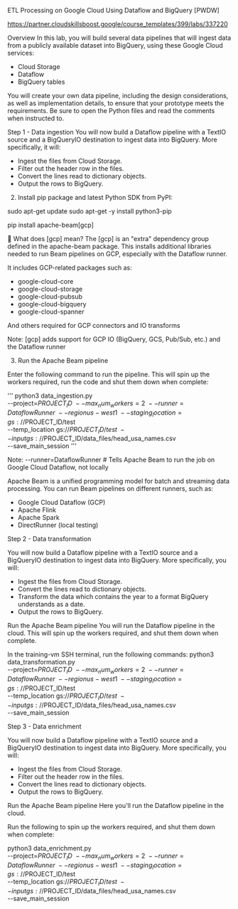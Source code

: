 ETL Processing on Google Cloud Using Dataflow and BigQuery [PWDW]

https://partner.cloudskillsboost.google/course_templates/399/labs/337220


Overview
In this lab, you will build several data pipelines that will ingest data from a publicly available dataset into BigQuery, using these Google Cloud services:
 - Cloud Storage
 - Dataflow
 - BigQuery tables

You will create your own data pipeline, including the design considerations, as well as implementation details, to ensure that your prototype meets the requirements. Be sure to open the Python files and read the comments when instructed to.


Step 1 - Data ingestion
You will now build a Dataflow pipeline with a TextIO source and a BigQueryIO destination to ingest data into BigQuery. More specifically, it will:
 - Ingest the files from Cloud Storage.
 - Filter out the header row in the files.
 - Convert the lines read to dictionary objects.
 - Output the rows to BigQuery.

2. Install pip package and latest Python SDK from PyPI:

sudo apt-get update
sudo apt-get -y install python3-pip

pip install apache-beam[gcp]

🔹 What does [gcp] mean?
The [gcp] is an "extra" dependency group defined in the apache-beam package. This installs additional libraries needed to run Beam pipelines on GCP, especially with the Dataflow runner.

It includes GCP-related packages such as:
 - google-cloud-core
 - google-cloud-storage
 - google-cloud-pubsub
 - google-cloud-bigquery
 - google-cloud-spanner

And others required for GCP connectors and IO transforms

Note: [gcp]	adds support for GCP IO (BigQuery, GCS, Pub/Sub, etc.) and the Dataflow runner


3. Run the Apache Beam pipeline

Enter the following command to run the pipeline. This will spin up the workers required, run the code and shut them down when complete:

'''
python3 data_ingestion.py \
  --project=$PROJECT_ID \
  --max_num_workers=2 \
  --runner=DataflowRunner \
  --region us-west1 \
  --staging_location=gs://$PROJECT_ID/test \
  --temp_location gs://$PROJECT_ID/test \
  --input gs://$PROJECT_ID/data_files/head_usa_names.csv \
  --save_main_session
'''

Note: 
  --runner=DataflowRunner	# Tells Apache Beam to run the job on Google Cloud Dataflow, not locally

Apache Beam is a unified programming model for batch and streaming data processing. You can run Beam pipelines on different runners, such as:
 - Google Cloud Dataflow (GCP)
 - Apache Flink
 - Apache Spark
 - DirectRunner (local testing)



Step 2 - Data transformation

You will now build a Dataflow pipeline with a TextIO source and a BigQueryIO destination to ingest data into BigQuery. More specifically, you will:
 - Ingest the files from Cloud Storage.
 - Convert the lines read to dictionary objects.
 - Transform the data which contains the year to a format BigQuery understands as a date.
 - Output the rows to BigQuery.


Run the Apache Beam pipeline
You will run the Dataflow pipeline in the cloud. This will spin up the workers required, and shut them down when complete.

In the training-vm SSH terminal, run the following commands:
python3 data_transformation.py \
  --project=$PROJECT_ID \
  --max_num_workers=2 \
  --runner=DataflowRunner \
  --region us-west1 \
  --staging_location=gs://$PROJECT_ID/test \
  --temp_location gs://$PROJECT_ID/test \
  --input gs://$PROJECT_ID/data_files/head_usa_names.csv \
  --save_main_session



Step 3 - Data enrichment

You will now build a Dataflow pipeline with a TextIO source and a BigQueryIO destination to ingest data into BigQuery. More specifically, you will:
 - Ingest the files from Cloud Storage.
 - Filter out the header row in the files.
 - Convert the lines read to dictionary objects.
 - Output the rows to BigQuery.

Run the Apache Beam pipeline
Here you'll run the Dataflow pipeline in the cloud.

Run the following to spin up the workers required, and shut them down when complete:

python3 data_enrichment.py \
  --project=$PROJECT_ID \
  --max_num_workers=2 \
  --runner=DataflowRunner \
  --region us-west1 \
  --staging_location=gs://$PROJECT_ID/test \
  --temp_location gs://$PROJECT_ID/test \
  --input gs://$PROJECT_ID/data_files/head_usa_names.csv \
  --save_main_session